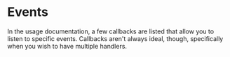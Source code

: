 # Events

In the usage documentation, a few callbacks are listed that allow you to listen to specific events. Callbacks aren't always ideal, though, specifically when you wish to have multiple handlers.

